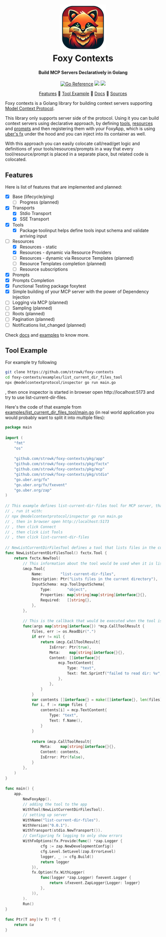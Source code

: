 
<h1 align="center">

   <img alt="main logo" src="./docs/assets/logo.png" width="150"/>
   
   <!-- ![main logo](/assets/logo.png) -->

   <br/>
   Foxy Contexts
</h1>

<!-- --8<-- [start:content] -->

<h4 align="center">Build MCP Servers Declaratively in Golang</h4>

<p align="center">
	<a href="https://pkg.go.dev/github.com/strowk/foxy-contexts"><img src="https://pkg.go.dev/badge/github.com/strowk/foxy-contexts.svg" alt="Go Reference"></a>
	<a href="https://github.com/strowk/foxy-contexts/actions/workflows/test.yaml"><img src="https://github.com/strowk/foxy-contexts/actions/workflows/test.yaml/badge.svg"/></a>
	<a href="https://github.com/strowk/foxy-contexts/actions/workflows/golangci-lint.yaml"><img src="https://github.com/strowk/foxy-contexts/actions/workflows/golangci-lint.yaml/badge.svg"/></a>
</p>

<p align="center">
  <a href="#features">Features</a> 🦊
  <a href="#tool-example">Tool Example</a> 🦊
  <a href="https://foxy-contexts.str4.io">Docs</a> 🦊
  <a href="https://github.com/strowk/foxy-contexts">Sources</a>
</p>

Foxy contexts is a Golang library for building context servers supporting [Model Context Protocol](https://modelcontextprotocol.io/).

This library only supports server side of the protocol. Using it you can build context servers using declarative approach, by defining [tools](https://modelcontextprotocol.io/docs/concepts/tools), [resources](https://modelcontextprotocol.io/docs/concepts/resources) and [prompts](https://modelcontextprotocol.io/docs/concepts/prompts) and then registering them with your FoxyApp, which is using [uber's fx](https://github.com/uber-go/fx) under the hood and you can inject into its container as well.

With this approach you can easily colocate call/read/get logic and definitions of your tools/resources/prompts in a way that every tool/resource/prompt is placed in a separate place, but related code is colocated.

## Features

Here is list of features that are implemented and planned:

- [x] Base (lifecycle/ping)
	- [ ] Progress (planned)
- [x] Transports
	- [x] Stdio Transport
	- [x] SSE Transport
- [x] Tools
    - [x] Package toolinput helps define tools input schema and validate arriving input
- [ ] Resources
	- [x] Resources - static
	- [x] Resources - dynamic via Resource Providers
	- [ ] Resources - dynamic via Resource Templates (planned)
	- [ ] Resource Templates completion (planned)
	- [ ] Resource subscriptions
- [x] Prompts
- [x] Prompts Completion
- [x] Functional Testing package foxytest
- [x] Simple building of your MCP server with the power of Dependency Injection
- [ ] Logging via MCP (planned)
- [ ] Sampling (planned)
- [ ] Roots (planned)
- [ ] Pagination (planned)
- [ ] Notifications list_changed (planned)

Check [docs](https://foxy-contexts.str4.io/) and [examples](https://github.com/strowk/foxy-contexts/tree/main/examples) to know more.

## Tool Example

For example try following

```bash
git clone https://github.com/strowk/foxy-contexts
cd foxy-contexts/examples/list_current_dir_files_tool
npx @modelcontextprotocol/inspector go run main.go
```
, then once inspector is started in browser open http://localhost:5173 and try to use list-current-dir-files.

Here's the code of that example from [examples/list_current_dir_files_tool/main.go](https://github.com/strowk/foxy-contexts/blob/main/examples/list_current_dir_files_tool/main.go) (in real world application you would probably want to split it into multiple files):


```go
package main

import (
	"fmt"
	"os"

	"github.com/strowk/foxy-contexts/pkg/app"
	"github.com/strowk/foxy-contexts/pkg/fxctx"
	"github.com/strowk/foxy-contexts/pkg/mcp"
	"github.com/strowk/foxy-contexts/pkg/stdio"
	"go.uber.org/fx"
	"go.uber.org/fx/fxevent"
	"go.uber.org/zap"
)

// This example defines list-current-dir-files tool for MCP server, that prints files in the current directory
// , run it with:
// npx @modelcontextprotocol/inspector go run main.go
// , then in browser open http://localhost:5173
// , then click Connect
// , then click List Tools
// , then click list-current-dir-files

// NewListCurrentDirFilesTool defines a tool that lists files in the current directory
func NewListCurrentDirFilesTool() fxctx.Tool {
	return fxctx.NewTool(
		// This information about the tool would be used when it is listed:
		&mcp.Tool{
			Name:        "list-current-dir-files",
			Description: Ptr("Lists files in the current directory"),
			InputSchema: mcp.ToolInputSchema{
				Type:       "object",
				Properties: map[string]map[string]interface{}{},
				Required:   []string{},
			},
		},

		// This is the callback that would be executed when the tool is called:
		func(args map[string]interface{}) *mcp.CallToolResult {
			files, err := os.ReadDir(".")
			if err != nil {
				return &mcp.CallToolResult{
					IsError: Ptr(true),
					Meta:    map[string]interface{}{},
					Content: []interface{}{
						mcp.TextContent{
							Type: "text",
							Text: fmt.Sprintf("failed to read dir: %v", err),
						},
					},
				}
			}
			var contents []interface{} = make([]interface{}, len(files))
			for i, f := range files {
				contents[i] = mcp.TextContent{
					Type: "text",
					Text: f.Name(),
				}
			}

			return &mcp.CallToolResult{
				Meta:    map[string]interface{}{},
				Content: contents,
				IsError: Ptr(false),
			}
		},
	)
}

func main() {
	app.
		NewFoxyApp().
		// adding the tool to the app
		WithTool(NewListCurrentDirFilesTool).
		// setting up server
		WithName("list-current-dir-files").
		WithVersion("0.0.1").
		WithTransport(stdio.NewTransport()).
		// Configuring fx logging to only show errors
		WithFxOptions(fx.Provide(func() *zap.Logger {
				cfg := zap.NewDevelopmentConfig()
				cfg.Level.SetLevel(zap.ErrorLevel)
				logger, _ := cfg.Build()
				return logger
			}),
			fx.Option(fx.WithLogger(
				func(logger *zap.Logger) fxevent.Logger {
					return &fxevent.ZapLogger{Logger: logger}
				},
			)),
		).
		Run()
}

func Ptr[T any](v T) *T {
	return &v
}

```

